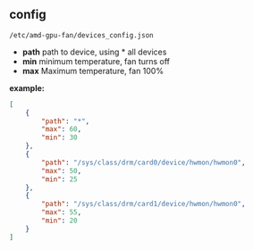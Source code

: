 ## config
```console
/etc/amd-gpu-fan/devices_config.json
```
- **path** path to device, using * all devices
- **min** minimum temperature, fan turns off
- **max** Maximum temperature, fan 100%

**example:**
```JSON
[
	{
		"path": "*",
		"max": 60,
		"min": 30
	},
	{
		"path": "/sys/class/drm/card0/device/hwmon/hwmon0",
		"max": 50,
		"min": 25
	},
	{
		"path": "/sys/class/drm/card1/device/hwmon/hwmon0",
		"max": 55,
		"min": 20
	}
]
```
